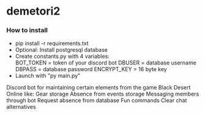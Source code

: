 # demetori2

<h3>How to install</h3>
<ul>
  <li>pip install -r requirements.txt</li>
  <li>Optional: Install postgresql database</li>
  <li>Create constants.py with 4 variables:<br>
  BOT_TOKEN = token of your discord bot
  DBUSER = database username
  DBPASS = database password
  ENCRYPT_KEY = 16 byte key</li>
  <li>Launch with "py main.py"</li>
</ul>

Discord bot for maintaining certain elements from the game Black Desert Online like:
Gear storage
Absence from events storage
Messaging members through bot
Request absence from database
Fun commands
Clear chat alternatives
